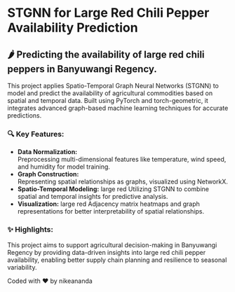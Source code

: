 # STGNN for Large Red Chili Pepper Availability Prediction
## 🌶 Predicting the availability of large red chili peppers in Banyuwangi Regency.

This project applies Spatio-Temporal Graph Neural Networks (STGNN) to model and predict the availability of agricultural commodities based on spatial and temporal data. Built using PyTorch and torch-geometric, it integrates advanced graph-based machine learning techniques for accurate predictions.

### 🔍 Key Features: 
- **Data Normalization:** <br /> 
Preprocessing multi-dimensional features like temperature, wind speed, and humidity for model training. <br /> 
- **Graph Construction:** <br /> 
Representing spatial relationships as graphs, visualized using NetworkX. <br /> 
- **Spatio-Temporal Modeling:** large red
Utilizing STGNN to combine spatial and temporal insights for predictive analysis. <br /> 
- **Visualization:** large red
Adjacency matrix heatmaps and graph representations for better interpretability of spatial relationships. <br /> 

### ✨ Highlights:
This project aims to support agricultural decision-making in Banyuwangi Regency by providing data-driven insights into large red chili pepper availability, enabling better supply chain planning and resilience to seasonal variability.

Coded with ❤ by nikeananda
